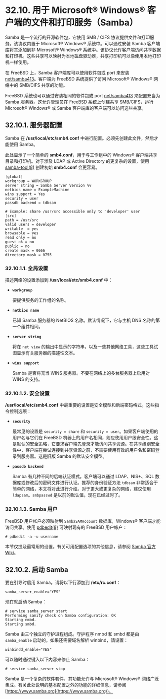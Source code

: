 # 32.10. 用于 Microsoft® Windows® 客户端的文件和打印服务（Samba）

Samba 是一个流行的开源软件包，它使用 SMB / CIFS 协议提供文件和打印服务。该协议内置于 Microsoft® Windows® 系统中。可以通过安装 Samba 客户端库将其添加到非 Microsoft® Windows® 系统中。该协议允许客户端访问共享数据和打印机。这些共享可以映射为本地磁盘驱动器，共享打印机可以像使用本地打印机一样使用。

在 FreeBSD 上，Samba 客户端库可以使用软件包或 port 来安装 [net/samba413](https://cgit.freebsd.org/ports/tree/net/samba413/pkg-descr)。客户端为 FreeBSD 系统提供了访问 Microsoft® Windows® 网络中的 SMB/CIFS 共享的功能。

FreeBSD 系统也可以通过安装相同的软件包或 port [net/samba413](https://cgit.freebsd.org/ports/tree/net/samba413/pkg-descr) 来配置充当为 Samba 服务器。这允许管理员在 FreeBSD 系统上创建共享 SMB/CIFS，运行 Microsoft® Windows® 或 Samba 客户端库的客户端可以访问这些共享。

## 32.10.1. 服务器配置

Samba 在 **/usr/local/etc/smb4.conf** 中进行配置。必须先创建此文件，然后才能使用 Samba。

此处显示了一个简单的 **smb4.conf**，用于与工作组中的 Windows® 客户端共享目录和打印机。对于涉及 LDAP 或 Active Directory 的更复杂的设置，使用 [samba-tool(8)](https://www.freebsd.org/cgi/man.cgi?query=samba-tool&sektion=8&format=html) 创建初始 **smb4.conf** 会更容易。

```shell-session
[global]
workgroup = WORKGROUP
server string = Samba Server Version %v
netbios name = ExampleMachine
wins support = Yes
security = user
passdb backend = tdbsam

# Example: share /usr/src accessible only to 'developer' user
[src]
path = /usr/src
valid users = developer
writable  = yes
browsable = yes
read only = no
guest ok = no
public = no
create mask = 0666
directory mask = 0755
```

### 32.10.1.1. 全局设置

描述网络的设置添加到 **/usr/local/etc/smb4.conf** 中：

- **`workgroup`**

  要提供服务的工作组的名称。

- **`netbios name`**

  已知 Samba 服务器的 NetBIOS 名称。默认情况下，它与主机 DNS 名称的第一个组件相同。

- **`server string`**

  将在 `net view` 的输出中显示的字符串，以及一些其他网络工具，这些工具试图显示有关服务器的描述性文本。

- **`wins support`**

  Samba 是否将充当 WINS 服务器。不要在网络上的多台服务器上启用对 WINS 的支持。

### 32.10.1.2. 安全设置

**/usr/local/etc/smb4.conf** 中最重要的设置是安全模型和后端密码格式。这些指令控制选项：

- **`security`**

  最常见的设置是 `security = share` 和 `security = user`。如果客户端使用的用户名与它们在 FreeBSD 机器上的用户名相同，则应使用用户级安全性。这是默认的安全策略，它要求客户端先登录才能访问共享资源。在共享级别安全性中，客户端在尝试连接到共享资源之前，不需要使用有效的用户名和密码登录到服务器。这是旧版 Samba 的默认安全模型。

- **`passdb backend`**

  Samba 有几种不同的后端认证模式。客户端可以通过 LDAP、NIS+、SQL 数据库或修改后的密码文件进行认证。推荐的身份验证方法 `tdbsam` 非常适合于简单的网络，本文将对此进行介绍。对于更大或更复杂的网络，建议使用 `ldapsam`。`smbpasswd` 是以前的默认值，现在已经过时了。

### 32.10.1.3. Samba 用户

FreeBSD 用户帐户必须映射到 `SambaSAMAccount` 数据库，Windows® 客户端才能访问共享。使用 [pdbedit(8)](https://www.freebsd.org/cgi/man.cgi?query=pdbedit&sektion=8&format=html) 可映射现有的 FreeBSD 用户帐户：

```shell-session
# pdbedit -a -u username
```

本节仅提及最常用的设置。有关可用配置选项的其他信息，请参阅 [Samba 官方 Wiki](https://wiki.samba.org/)。

## 32.10.2. 启动 Samba

要在引导时启用 Samba，请将以下行添加到 **/etc/rc.conf**：

```shell-session
samba_server_enable="YES"
```

现在就启动 Samba：

```shell-session
# service samba_server start
Performing sanity check on Samba configuration: OK
Starting nmbd.
Starting smbd.
```

Samba 由三个独立的守护进程组成。守护程序 nmbd 和 smbd 都是由`samba_enable` 启动的。如果还需要域名解析 winbind，请设置：

```shell-session
winbindd_enable="YES"
```

可以随时通过键入以下内容来停止 Samba：

```shell-session
# service samba_server stop
```

Samba 是一个复杂的软件套件，其功能允许与 Microsoft® Windows® 网络广泛集成。有关此处说明的基本配置之外的功能的详细信息，请参阅 [https://www.samba.org](https://www.samba.org/)。

